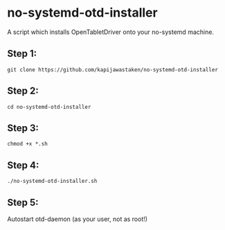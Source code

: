 # no-systemd-otd-installer
A script which installs OpenTabletDriver onto your no-systemd machine.

## Step 1:
```git clone https://github.com/kapijawastaken/no-systemd-otd-installer```
## Step 2:
```cd no-systemd-otd-installer```
## Step 3:
```chmod +x *.sh```
## Step 4:
```./no-systemd-otd-installer.sh```
## Step 5:
Autostart otd-daemon (as your user, not as root!)
